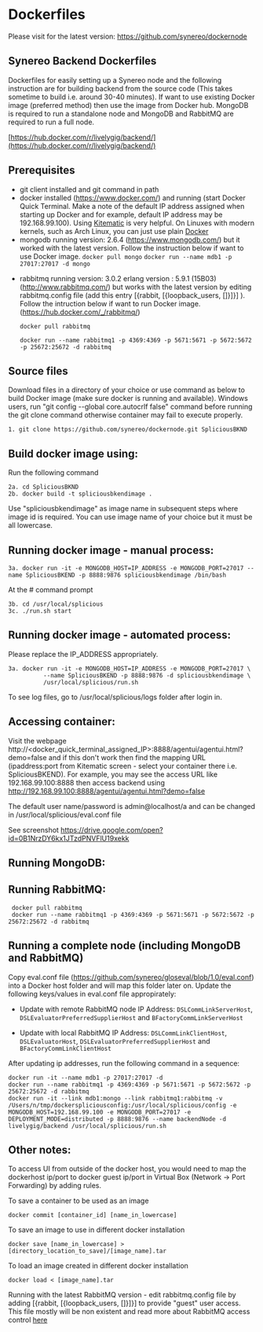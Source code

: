 # Dockerfiles 

Please visit for the latest version: https://github.com/synereo/dockernode

## Synereo Backend Dockerfiles

Dockerfiles for easily setting up a Synereo node and the following instruction are for building backend from the source code (This takes sometime to build i.e. around 30-40 minutes). If want to use existing Docker image (preferred method) then use the image from Docker hub. MongoDB is required to run a standalone node and MongoDB and RabbitMQ are required to run a full node.

  [https://hub.docker.com/r/livelygig/backend/](https://hub.docker.com/r/livelygig/backend/)

## Prerequisites

  * git client installed and git command in path
  * docker installed (https://www.docker.com/) and running (start Docker Quick Terminal. Make a note of the default IP address assigned when starting up Docker and for example, default IP address may be 192.168.99.100). Using  [Kitematic](https://docs.docker.com/kitematic/) is very helpful. On Linuxes with modern kernels, such as Arch Linux, you can just use plain [Docker](https://wiki.archlinux.org/index.php/Docker)
  * mongodb running version: 2.6.4 (https://www.mongodb.com/) but it worked with the latest version. Follow the instruction below if want to use Docker image. 
    `docker pull mongo`
    `docker run --name mdb1 -p 27017:27017 -d mongo`
  - rabbitmq running version: 3.0.2 erlang version : 5.9.1 (15B03) (http://www.rabbitmq.com/) but works with the latest version by editing rabbitmq.config file (add this entry [{rabbit, [{loopback\_users, []}]}] ). Follow the intruction below if want to run Docker image. (https://hub.docker.com/_/rabbitmq/) 

    `docker pull rabbitmq`
    
    `docker run --name rabbitmq1 -p 4369:4369 -p 5671:5671 -p 5672:5672 -p 25672:25672 -d rabbitmq`


## Source files
Download files in a directory of your choice or use command as below to build Docker image (make sure docker is running and available). Windows users, run "git config --global core.autocrlf false" command before running the git clone command otherwise container may fail to execute properly.

    1. git clone https://github.com/synereo/dockernode.git SpliciousBKND

## Build docker image using: 
Run the following command 

    2a. cd SpliciousBKND
    2b. docker build -t spliciousbkendimage . 

  Use "spliciousbkendimage" as image name in subsequent steps where image id is required. You can use image name of your choice but it must be all lowercase. 
 
## Running docker image - manual process: 

    3a. docker run -it -e MONGODB_HOST=IP_ADDRESS -e MONGODB_PORT=27017 --name SpliciousBKEND -p 8888:9876 spliciousbkendimage /bin/bash
  
At the # command prompt
    
    3b. cd /usr/local/splicious
    3c. ./run.sh start
  
## Running docker image - automated process: 
Please replace the IP_ADDRESS appropriately.

    3a. docker run -it -e MONGODB_HOST=IP_ADDRESS -e MONGODB_PORT=27017 \
              --name SpliciousBKEND -p 8888:9876 -d spliciousbkendimage \
              /usr/local/splicious/run.sh
  
To see log files, go to /usr/local/splicious/logs folder after login in.

## Accessing container:

Visit the webpage http://<docker_quick_terminal_assigned_IP>:8888/agentui/agentui.html?demo=false and if this don't work then find the mapping URL (ipaddress:port from Kitematic screen - select your container there i.e. SpliciousBKEND). For example, you may see the access URL like 192.168.99.100:8888 then access backend using http://192.168.99.100:8888/agentui/agentui.html?demo=false

The default user name/password is admin@localhost/a and can be changed in /usr/local/splicious/eval.conf file

See screenshot 
https://drive.google.com/open?id=0B1NrzDY6kx1JTzdPNVFlU19xekk

## Running MongoDB:


    
## Running RabbitMQ:

     docker pull rabbitmq
     docker run --name rabbitmq1 -p 4369:4369 -p 5671:5671 -p 5672:5672 -p 25672:25672 -d rabbitmq


## Running a complete node (including MongoDB and RabbitMQ)
Copy eval.conf file (https://github.com/synereo/gloseval/blob/1.0/eval.conf) into a Docker host folder and will map this folder later on. Update the following keys/values in eval.conf file appropirately:

- Update with remote RabbitMQ node IP Address: `DSLCommLinkServerHost`, `DSLEvaluatorPreferredSupplierHost` and  `BFactoryCommLinkServerHost`

- Update with local RabbitMQ IP Address: `DSLCommLinkClientHost`, `DSLEvaluatorHost`, `DSLEvaluatorPreferredSupplierHost` and `BFactoryCommLinkClientHost`

After updating ip addresses, run the following command in a sequence: 

    docker run -it --name mdb1 -p 27017:27017 -d 
    docker run --name rabbitmq1 -p 4369:4369 -p 5671:5671 -p 5672:5672 -p 25672:25672 -d rabbitmq 
    docker run -it --link mdb1:mongo --link rabbitmq1:rabbitmq -v /Users/n/tmp/dockerspliciousconfig:/usr/local/splicious/config -e MONGODB_HOST=192.168.99.100 -e MONGODB_PORT=27017 -e DEPLOYMENT_MODE=distributed -p 8888:9876 --name backendNode -d livelygig/backend /usr/local/splicious/run.sh

## Other notes:
To access UI from outside of the docker host, you would need to map the dockerhost ip/port to docker guest ip/port in Virtual Box (Network -> Port Forwarding) by adding rules.

To save a container to be used as an image

    docker commit [container_id] [name_in_lowercase]

To save an image to use in different docker installation

    docker save [name_in_lowercase] > [directory_location_to_save]/[image_name].tar

To load an image created in different docker installation 

    docker load < [image_name].tar

Running with the latest RabbitMQ version - edit rabbitmq.config file by adding [{rabbit, [{loopback_users, []}]}] to provide "guest" user access. This file mostly will be non existent and read more about RabbitMQ access control [here](https://www.rabbitmq.com/access-control.html)


